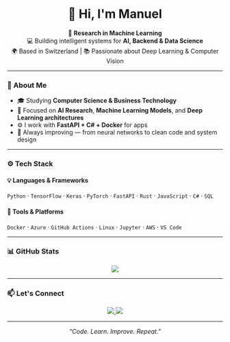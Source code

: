 <h1 align="center">👋 Hi, I'm Manuel</h1>

<p align="center">
  🚀 <strong>Research in Machine Learning</strong>
  <br>
  💻 Building intelligent systems for <strong>AI, Backend & Data Science</strong>  
  <br>
  🌍 Based in Switzerland | 📚 Passionate about Deep Learning & Computer Vision
</p>

---

### 🧠 About Me  
- 🎓 Studying **Computer Science & Business Technology**  
- 🤖 Focused on **AI Research**, **Machine Learning Models**, and **Deep Learning architectures**   
- ⚙️ I work with **FastAPI + C# + Docker** for apps  
- 🧩 Always improving — from neural networks to clean code and system design  

---

### ⚙️ Tech Stack  
#### 💡 Languages & Frameworks  
`Python` · `TensorFlow` · `Keras` · `PyTorch` · `FastAPI` · `Rust` · `JavaScript` · `C#` · `SQL`

#### 🧰 Tools & Platforms  
`Docker` · `Azure` · `GitHub Actions` · `Linux` · `Jupyter` · `AWS` · `VS Code`

---

### 📊 GitHub Stats 
<p align="center>
<img src="https://github-readme-stats.vercel.app/api?username=Fasmanuel2002&show_icons=true&include_all_commits=true&count_private=true&theme=radical&cache_seconds=1800&custom_title=Manuel Fas Ruiz's GitHub Stats" />
</p>
<p align="center">
  <img src="https://github-readme-stats.vercel.app/api/top-langs/?username=Fasmanuel2002&custom_title=Languages&layout=pie&langs_count=6&text_color=E0FFFF&title_color=E0FFFF&bg_color=DEG,1C1C1C,9400D3" />
</p>

---

### 📫 Let's Connect  
<p align="center">
  <a href="https://www.linkedin.com/in/manuel-fas-ruiz" target="_blank">
    <img src="https://img.shields.io/badge/LinkedIn-1C1C1C?style=for-the-badge&logo=linkedin&logoColor=ADFF2F" />
  </a>
  <a href="mailto:manuelfasruiz@gmail.com">
    <img src="https://img.shields.io/badge/Email-1C1C1C?style=for-the-badge&logo=gmail&logoColor=ADFF2F" />
  </a>
</p>

---

<p align="center"><em>“Code. Learn. Improve. Repeat.”</em></p>
